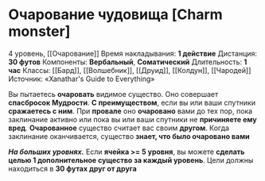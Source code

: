 # Очарование чудовища [Charm monster]
4 уровень, [[Очарование]]
Время накладывания: **1 действие**
Дистанция: **30 футов**
Компоненты: **Вербальный**, **Соматический**
Длительность: **1 час**
Классы: [[Бард]], [[Волшебник]], [[Друид]], [[Колдун]], [[Чародей]]
Источник: «Xanathar's Guide to Everything»

Вы пытаетесь **очаровать** видимое существо. Оно совершает **спасбросок Мудрости**. **С преимуществом**, если вы или ваши спутники **сражаетесь с ним**. При **провале** оно **очаровано** вами до тех пор, пока заклинание активно или пока вы или ваши спутники не **причиняете ему вред**. **Очарованное** существо считает вас своим **другом**. Когда заклинание оканчивается, существо **знает, что было очаровано вами**

**_На больших уровнях._** Если **ячейка >= 5 уровня**, вы можете **сделать целью 1 дополнительное существо за каждый уровень**. Цели должны находиться в **30 футах друг от друга**